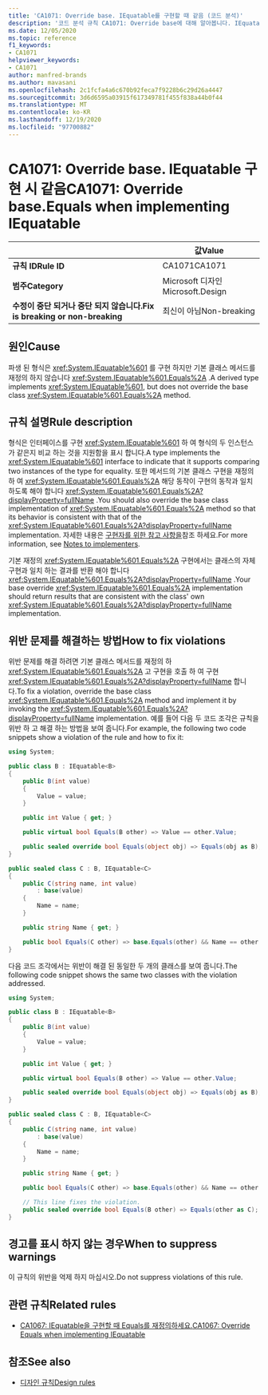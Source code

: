 ```yaml
---
title: 'CA1071: Override base. IEquatable를 구현할 때 같음 (코드 분석)'
description: '코드 분석 규칙 CA1071: Override base에 대해 알아봅니다. IEquatable 구현 시 같음'
ms.date: 12/05/2020
ms.topic: reference
f1_keywords:
- CA1071
helpviewer_keywords:
- CA1071
author: manfred-brands
ms.author: mavasani
ms.openlocfilehash: 2c1fcfa4a6c670b92feca7f9228b6c29d26a4447
ms.sourcegitcommit: 3d6d6595a03915f617349781f455f838a44b0f44
ms.translationtype: MT
ms.contentlocale: ko-KR
ms.lasthandoff: 12/19/2020
ms.locfileid: "97700882"
---
```

# <a name="ca1071-override-baseequals-when-implementing-iequatable"></a><span data-ttu-id="f4e59-103">CA1071: Override base. IEquatable 구현 시 같음</span><span class="sxs-lookup"><span data-stu-id="f4e59-103">CA1071: Override base.Equals when implementing IEquatable</span></span>

| | <span data-ttu-id="f4e59-104">값</span><span class="sxs-lookup"><span data-stu-id="f4e59-104">Value</span></span> |
|-|-|
| <span data-ttu-id="f4e59-105">**규칙 ID**</span><span class="sxs-lookup"><span data-stu-id="f4e59-105">**Rule ID**</span></span> |<span data-ttu-id="f4e59-106">CA1071</span><span class="sxs-lookup"><span data-stu-id="f4e59-106">CA1071</span></span>|
| <span data-ttu-id="f4e59-107">**범주**</span><span class="sxs-lookup"><span data-stu-id="f4e59-107">**Category**</span></span> |<span data-ttu-id="f4e59-108">Microsoft 디자인</span><span class="sxs-lookup"><span data-stu-id="f4e59-108">Microsoft.Design</span></span>|
| <span data-ttu-id="f4e59-109">**수정이 중단 되거나 중단 되지 않습니다.**</span><span class="sxs-lookup"><span data-stu-id="f4e59-109">**Fix is breaking or non-breaking**</span></span> |<span data-ttu-id="f4e59-110">최신이 아님</span><span class="sxs-lookup"><span data-stu-id="f4e59-110">Non-breaking</span></span>|

## <a name="cause"></a><span data-ttu-id="f4e59-111">원인</span><span class="sxs-lookup"><span data-stu-id="f4e59-111">Cause</span></span>

<span data-ttu-id="f4e59-112">파생 된 형식은 <xref:System.IEquatable%601> 를 구현 하지만 기본 클래스 메서드를 재정의 하지 않습니다 <xref:System.IEquatable%601.Equals%2A> .</span><span class="sxs-lookup"><span data-stu-id="f4e59-112">A derived type implements <xref:System.IEquatable%601>, but does not override the base class <xref:System.IEquatable%601.Equals%2A> method.</span></span>

## <a name="rule-description"></a><span data-ttu-id="f4e59-113">규칙 설명</span><span class="sxs-lookup"><span data-stu-id="f4e59-113">Rule description</span></span>

<span data-ttu-id="f4e59-114">형식은 인터페이스를 구현 <xref:System.IEquatable%601> 하 여 형식의 두 인스턴스가 같은지 비교 하는 것을 지원함을 표시 합니다.</span><span class="sxs-lookup"><span data-stu-id="f4e59-114">A type implements the <xref:System.IEquatable%601> interface to indicate that it supports comparing two instances of the type for equality.</span></span> <span data-ttu-id="f4e59-115">또한 메서드의 기본 클래스 구현을 재정의 하 여 <xref:System.IEquatable%601.Equals%2A> 해당 동작이 구현의 동작과 일치 하도록 해야 합니다 <xref:System.IEquatable%601.Equals%2A?displayProperty=fullName> .</span><span class="sxs-lookup"><span data-stu-id="f4e59-115">You should also override the base class implementation of <xref:System.IEquatable%601.Equals%2A> method so that its behavior is consistent with that of the <xref:System.IEquatable%601.Equals%2A?displayProperty=fullName> implementation.</span></span>
<span data-ttu-id="f4e59-116">자세한 내용은 [구현자를 위한 참고 사항을](/dotnet/api/system.iequatable-1#notes-to-implementers)참조 하세요.</span><span class="sxs-lookup"><span data-stu-id="f4e59-116">For more information, see [Notes to implementers](/dotnet/api/system.iequatable-1#notes-to-implementers).</span></span>

<span data-ttu-id="f4e59-117">기본 재정의 <xref:System.IEquatable%601.Equals%2A> 구현에서는 클래스의 자체 구현과 일치 하는 결과를 반환 해야 합니다 <xref:System.IEquatable%601.Equals%2A?displayProperty=fullName> .</span><span class="sxs-lookup"><span data-stu-id="f4e59-117">Your base override <xref:System.IEquatable%601.Equals%2A> implementation should return results that are consistent with the class' own <xref:System.IEquatable%601.Equals%2A?displayProperty=fullName> implementation.</span></span>

## <a name="how-to-fix-violations"></a><span data-ttu-id="f4e59-118">위반 문제를 해결하는 방법</span><span class="sxs-lookup"><span data-stu-id="f4e59-118">How to fix violations</span></span>

<span data-ttu-id="f4e59-119">위반 문제를 해결 하려면 기본 클래스 메서드를 재정의 하 <xref:System.IEquatable%601.Equals%2A> 고 구현을 호출 하 여 구현 <xref:System.IEquatable%601.Equals%2A?displayProperty=fullName> 합니다.</span><span class="sxs-lookup"><span data-stu-id="f4e59-119">To fix a violation, override the base class <xref:System.IEquatable%601.Equals%2A> method and implement it by invoking the <xref:System.IEquatable%601.Equals%2A?displayProperty=fullName> implementation.</span></span>
<span data-ttu-id="f4e59-120">예를 들어 다음 두 코드 조각은 규칙을 위반 하 고 해결 하는 방법을 보여 줍니다.</span><span class="sxs-lookup"><span data-stu-id="f4e59-120">For example, the following two code snippets show a violation of the rule and how to fix it:</span></span>

```csharp
using System;

public class B : IEquatable<B>
{
    public B(int value)
    {
        Value = value;
    }

    public int Value { get; }

    public virtual bool Equals(B other) => Value == other.Value;

    public sealed override bool Equals(object obj) => Equals(obj as B);
}

public sealed class C : B, IEquatable<C>
{
    public C(string name, int value)
        : base(value)
    {
        Name = name;
    }

    public string Name { get; }

    public bool Equals(C other) => base.Equals(other) && Name == other.Name;
}
```

<span data-ttu-id="f4e59-121">다음 코드 조각에서는 위반이 해결 된 동일한 두 개의 클래스를 보여 줍니다.</span><span class="sxs-lookup"><span data-stu-id="f4e59-121">The following code snippet shows the same two classes with the violation addressed.</span></span>

```csharp
using System;

public class B : IEquatable<B>
{
    public B(int value)
    {
        Value = value;
    }

    public int Value { get; }

    public virtual bool Equals(B other) => Value == other.Value;

    public sealed override bool Equals(object obj) => Equals(obj as B);
}

public sealed class C : B, IEquatable<C>
{
    public C(string name, int value)
        : base(value)
    {
        Name = name;
    }

    public string Name { get; }

    public bool Equals(C other) => base.Equals(other) && Name == other.Name;

    // This line fixes the violation.
    public sealed override bool Equals(B other) => Equals(other as C);
}
```

## <a name="when-to-suppress-warnings"></a><span data-ttu-id="f4e59-122">경고를 표시 하지 않는 경우</span><span class="sxs-lookup"><span data-stu-id="f4e59-122">When to suppress warnings</span></span>

<span data-ttu-id="f4e59-123">이 규칙의 위반을 억제 하지 마십시오.</span><span class="sxs-lookup"><span data-stu-id="f4e59-123">Do not suppress violations of this rule.</span></span>

## <a name="related-rules"></a><span data-ttu-id="f4e59-124">관련 규칙</span><span class="sxs-lookup"><span data-stu-id="f4e59-124">Related rules</span></span>

- [<span data-ttu-id="f4e59-125">CA1067: IEquatable을 구현할 때 Equals를 재정의하세요.</span><span class="sxs-lookup"><span data-stu-id="f4e59-125">CA1067: Override Equals when implementing IEquatable</span></span>](ca1067.md)

## <a name="see-also"></a><span data-ttu-id="f4e59-126">참조</span><span class="sxs-lookup"><span data-stu-id="f4e59-126">See also</span></span>

- [<span data-ttu-id="f4e59-127">디자인 규칙</span><span class="sxs-lookup"><span data-stu-id="f4e59-127">Design rules</span></span>](design-warnings.md)
